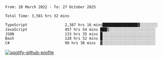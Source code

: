<!--START_SECTION:waka-->

```txt
From: 20 March 2022 - To: 27 October 2025

Total Time: 3,581 hrs 32 mins

TypeScript                 2,387 hrs 16 mins████████████████▓░░░░░░░░   66.65 %
JavaScript                 457 hrs 54 mins ███▒░░░░░░░░░░░░░░░░░░░░░   12.79 %
JSON                       133 hrs 35 mins █░░░░░░░░░░░░░░░░░░░░░░░░   03.73 %
Bash                       128 hrs 52 mins █░░░░░░░░░░░░░░░░░░░░░░░░   03.60 %
C#                         98 hrs 38 mins  ▓░░░░░░░░░░░░░░░░░░░░░░░░   02.75 %
```

<!--END_SECTION:waka-->
[![spotify-github-profile](https://spotify-github-profile.vercel.app/api/view?uid=c00zprrvy9xiloa9qnco3hmng&cover_image=true&theme=novatorem&show_offline=false&background_color=121212&bar_color=53b14f&bar_color_cover=false)](https://spotify-github-profile.vercel.app/api/view?uid=c00zprrvy9xiloa9qnco3hmng&redirect=true)




